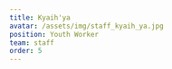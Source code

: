 ```yaml
---
title: Kyaih'ya
avatar: /assets/img/staff_kyaih_ya.jpg
position: Youth Worker
team: staff
order: 5
---
```

